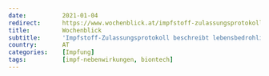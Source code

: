```yaml
---
date:          2021-01-04
redirect:      https://www.wochenblick.at/impfstoff-zulassungsprotokoll-beschreibt-lebensbedrohliche-nebenwirkungen/
title:         Wochenblick
subtitle:      'Impfstoff-Zulassungsprotokoll beschreibt lebensbedrohliche Nebenwirkungen'
country:       AT
categories:    [Impfung]
tags:          [impf-nebenwirkungen, biontech]
---
```

